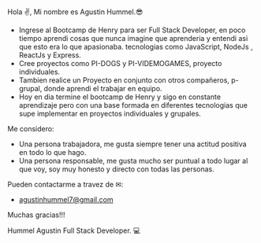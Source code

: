 Hola ✌, Mi nombre es Agustin Hummel.😎

- Ingrese al Bootcamp de Henry para ser Full Stack Developer, en poco tiempo aprendi cosas que nunca imagine que aprenderia y entendi asi que esto era lo que apasionaba. 
tecnologias como JavaScript, NodeJs , ReactJs y Express.
- Cree proyectos como PI-DOGS y PI-VIDEMOGAMES, proyecto individuales. 
- Tambien realice un Proyecto en conjunto con otros compañeros, p-grupal, donde aprendi el trabajar en equipo. 
- Hoy en dia termine el bootcamp de Henry y sigo en constante aprendizaje pero con una base formada en diferentes tecnologias que supe implementar en proyectos individuales y grupales. 

Me considero:

 - Una persona trabajadora, me gusta siempre tener una actitud positiva en todo lo que hago.
 - Una persona responsable, me gusta mucho ser puntual a todo lugar al que voy, soy muy honesto y directo con todas las personas.
 
 Pueden contactarme a travez de ✉: 
 
 - agustinhummel7@gmail.com
 
 Muchas gracias!!!
 
 
 
 
 
 
 
 
 
 
 
 Hummel Agustin Full Stack Developer. 💻
